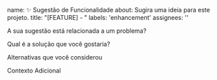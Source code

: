 name: ✨ Sugestão de Funcionalidade
about: Sugira uma ideia para este projeto.
title: "[FEATURE] - "
labels: 'enhancement'
assignees: ''

A sua sugestão está relacionada a um problema?

Qual é a solução que você gostaria?

Alternativas que você considerou

Contexto Adicional